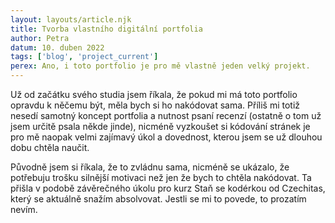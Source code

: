 ```yaml
---
layout: layouts/article.njk
title: Tvorba vlastního digitální portfolia
author: Petra
datum: 10. duben 2022
tags: ['blog', 'project_current']
perex: Ano, i toto portfolio je pro mě vlastně jeden velký projekt. 
---
```

Už od začátku svého studia jsem říkala, že pokud mi má toto portfolio opravdu k něčemu být, měla bych si ho nakódovat sama. Příliš mi totiž nesedí samotný koncept portfolia a nutnost psaní recenzí (ostatně o tom už jsem určitě psala někde jinde), nicméně vyzkoušet si kódování stránek je pro mě naopak velmi zajímavý úkol a dovednost, kterou jsem se už dlouhou dobu chtěla naučit. 

Původně jsem si říkala, že to zvládnu sama, nicméně se ukázalo, že potřebuju trošku silnější motivaci než jen že bych to chtěla nakódovat. Ta přišla v podobě závěrečného úkolu pro kurz Staň se kodérkou od Czechitas, který se aktuálně snažím absolvovat. Jestli se mi to povede, to prozatím nevím. 

